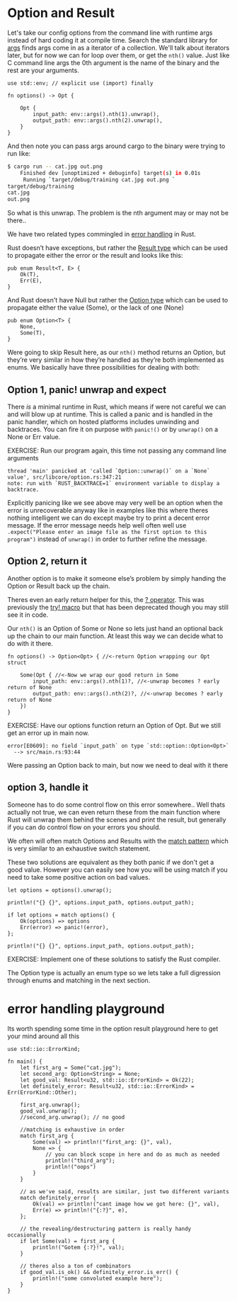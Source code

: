 # Option and Result


Let's take our config options from the command line with runtime args instead of hard coding it at compile time. Search the standard library for [args](https://doc.rust-lang.org/std/env/fn.args.html) finds args come in as a iterator of a collection. We'll talk about iterators later, but for now we can for loop over them, or get the `nth()` value. Just like C command line args the 0th argument is the name of the binary and the rest are your arguments. 
```rust,ignore,no_run
use std::env; // explicit use (import) finally

fn options() -> Opt {

    Opt {
        input_path: env::args().nth(1).unwrap(),
        output_path: env::args().nth(2).unwrap(),
    }
}
``` 

And then note you can pass args around cargo to the binary were trying to run like:
```bash
$ cargo run -- cat.jpg out.png
    Finished dev [unoptimized + debuginfo] target(s) in 0.01s
     Running `target/debug/training cat.jpg out.png `
target/debug/training
cat.jpg
out.png
```

So what is this unwrap. The problem is the nth argument may or may not be there.. 


We have two related types commingled in [error handling](https://doc.rust-lang.org/book/ch09-00-error-handling.html) in Rust. 


Rust doesn’t have exceptions, but rather the [Result type](https://doc.rust-lang.org/std/result/index.html) which can be used to propagate either the error or the result and looks like this:
```rust,no_run
pub enum Result<T, E> {
    Ok(T),
    Err(E),
}
```

And Rust doesn't have Null but rather the [Option type](https://doc.rust-lang.org/std/option/enum.Option.html) which can be used to propagate either the value (Some), or the lack of one (None)
```rust,no_run
pub enum Option<T> {
    None,
    Some(T),
}
```

Were going to skip Result here, as our `nth()` method returns an Option, but they’re very similar in how they’re handled as they’re both implemented as enums. We basically have three possibilities for dealing with both:


## Option 1, panic! unwrap and expect

There *is* a minimal runtime in Rust, which means if were not careful we can and will blow up at runtime. This is called a panic and is handled in the panic handler, which on hosted platforms includes unwinding and backtraces. You can fire it on purpose with `panic!()` or by `unwrap()` on a None or Err value. 

EXERCISE: Run our program again, this time not passing any command line arguments
```text
thread 'main' panicked at 'called `Option::unwrap()` on a `None` value', src/libcore/option.rs:347:21
note: run with `RUST_BACKTRACE=1` environment variable to display a backtrace.
```
Explicitly panicing like we see above may very well be an option when the error is unrecoverable anyway like in examples like this where theres nothing intelligent we can do except maybe try to print a decent error message. If the error message needs help well often well use `.expect("Please enter an image file as the first option to this program")` instead of `unwrap()` in order to further refine the message.


## Option 2, return it

Another option is to make it someone else’s problem by simply handing the Option or Result back up the chain. 

Theres even an early return helper for this, the [? operator](https://doc.rust-lang.org/book/ch09-02-recoverable-errors-with-result.html#a-shortcut-for-propagating-errors-the--operator). This was previously the [try! macro](https://doc.rust-lang.org/std/macro.try.html) but that has been deprecated though you may still see it in code.

Our `nth()` is an Option of Some or None so lets just hand an optional back up the chain to our main function. At least this way we can decide what to do with it there.
```rust,ignore,no_run
fn options() -> Option<Opt> { //<-return Option wrapping our Opt struct

    Some(Opt { //<-Now we wrap our good return in Some
        input_path: env::args().nth(1)?, //<-unwrap becomes ? early return of None
        output_path: env::args().nth(2)?, //<-unwrap becomes ? early return of None
    })
}
```
EXERCISE: Have our options function return an Option of Opt. But we still get an error up in main now.
```text
error[E0609]: no field `input_path` on type `std::option::Option<Opt>`
  --> src/main.rs:93:44
```

Were passing an Option back to main, but now we need to deal with it there

## option 3, handle it
Someone has to do some control flow on this error somewhere.. Well thats actually not true, we can even return these from the main function where Rust will unwrap them behind the scenes and print the result, but generally if you can do control flow on your errors you should. 

We often will often match Options and Results with the [match pattern](https://doc.rust-lang.org/rust-by-example/flow_control/match.html) which is very similar to an exhaustive switch statement.

These two solutions are equivalent as they both panic if we don't get a good value. However you can easily see how you will be using match if you need to take some positive action on bad values.
```rust,ignore,no_run
let options = options().unwrap();

println!("{} {}", options.input_path, options.output_path);
```

```rust,ignore,no_run
if let options = match options() {
    Ok(options) => options
    Err(error) => panic!(error),
};

println!("{} {}", options.input_path, options.output_path);
```

EXERCISE: Implement one of these solutions to satisfy the Rust compiler.

The Option type is actually an enum type so we lets take a full digression through enums and matching in the next section.

# error handling playground

Its worth spending some time in the option result playground here to get your mind around all this

```rust,editable
use std::io::ErrorKind;

fn main() {
    let first_arg = Some("cat.jpg");
    let second_arg: Option<String> = None;
    let good_val: Result<u32, std::io::ErrorKind> = Ok(22);
    let definitely_error: Result<u32, std::io::ErrorKind> = Err(ErrorKind::Other);

    first_arg.unwrap();
    good_val.unwrap();
    //second_arg.unwrap(); // no good

    //matching is exhaustive in order
    match first_arg {
        Some(val) => println!("first_arg: {}", val),
        None => {
            // you can block scope in here and do as much as needed
            println!("third_arg");
            println!("oops")
        }
    }

    // as we've said, results are similar, just two different variants
    match definitely_error {
        Ok(val) => println!("cant image how we got here: {}", val),
        Err(e) => println!("{:?}", e),
    };

    // the revealing/destructuring pattern is really handy occasionally
    if let Some(val) = first_arg {
        println!("Gotem {:?}!", val);
    }

    // theres also a ton of combinators
    if good_val.is_ok() && definitely_error.is_err() {
        println!("some convoluted example here");
    }
}
```